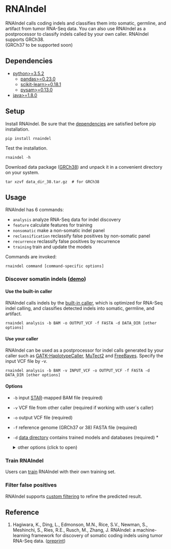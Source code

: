 # RNAIndel

RNAIndel calls coding indels and classifies them into 
somatic, germline, and artifact from tumor RNA-Seq data.
You can also use RNAIndel as a postprocessor to
classify indels called by your own caller. 
RNAIndel supports GRCh38.<br> 
(GRCh37 to be supported soon)

## Dependencies
* [python>=3.5.2](https://www.python.org/downloads/)
    * [pandas>=0.23.0](https://pandas.pydata.org/) 
    * [scikit-learn>=0.18.1](http://scikit-learn.org/stable/install.html#)
    * [pysam>=0.13.0](https://pysam.readthedocs.io/en/latest/index.html)
* [java>=1.8.0](https://www.java.com/en/download/) 

## Setup
Install RNAIndel. Be sure that the [dependencies](#dependencies) are satisfied before pip installation.  
```
pip install rnaindel
```
Test the installation.
```
rnaindel -h
```

Download data package ([GRCh38](http://ftp.stjude.org/pub/software/RNAIndel/data_dir_38.tar.gz)) and 
unpack it in a convenient directory on your system. 

```
tar xzvf data_dir_38.tar.gz  # for GRCh38
```

## Usage 
RNAIndel has 6 commands:
* ```analysis``` analyze RNA-Seq data for indel discovery
* ```feature``` calculate features for training
* ```nonsomatic``` make a non-somatic indel panel
* ```reclassification``` reclassify false positives by non-somatic panel
* ```recurrence``` reclassify false positives by recurrence
* ```training``` train and update the models

Commands are invoked:
```
rnaindel command [command-specific options]
```

### Discover somatin indels ([demo](./sample_data))

#### Use the built-in caller
RNAIndel calls indels by the [built-in caller](https://academic.oup.com/bioinformatics/article/27/6/865/236751), which is optimized 
for RNA-Seq indel calling, and classifies detected indels into somatic, germline, and artifact. 
```
rnaindel analysis -b BAM -o OUTPUT_VCF -f FASTA -d DATA_DIR [other options]
```
#### Use your caller 
RNAIndel can be used as a postprocessor for indel calls generated by your caller such as 
[GATK-HaplotypeCaller](https://software.broadinstitute.org/gatk/documentation/tooldocs/4.0.8.0/org_broadinstitute_hellbender_tools_walkers_haplotypecaller_HaplotypeCaller.php), 
[MuTect2](https://software.broadinstitute.org/gatk/documentation/tooldocs/4.0.8.0/org_broadinstitute_hellbender_tools_walkers_mutect_Mutect2.php)
and [FreeBayes](https://github.com/ekg/freebayes). Specify the input VCF file by -v.
```
rnaindel analysis -b BAM -v INPUT_VCF -o OUTPUT_VCF -f FASTA -d DATA_DIR [other options]
```
#### Options
* ```-b``` input [STAR](https://academic.oup.com/bioinformatics/article/29/1/15/272537)-mapped BAM file (required)
* ```-v``` VCF file from other caller (required if working with user`s caller)
* ```-o``` output VCF file (required)
* ```-f``` reference genome (GRCh37 or 38) FASTA file (required)
* ```-d``` [data directory](#setup) contains trained models and databases (required)
*<details>
    <summary>other options (click to open)</summary>
    
    * ```-q``` STAR mapping quality MAPQ for unique mappers (default: 255)
    * ```-p``` number of cores (default: 1)
    * ```-m``` maximum heap space (default: 6000m)
    * ```-l``` direcotry to store log files (default: current)
    * ```-n``` user-defined panel of non-somatic indels in tabixed VCF format (default: built-in reviewed indel set)
    * ```-g``` user-provided germline indel database in tabixed VCF format (default: built-in database in data dir)
               <pre>
               Use only if the model is trained with the user-provided database.
               </pre>           
    * ```--exclude-softclipped-alignments``` softclipped indels will not be used for analysis if added (default: False)
*</details>

### Train RNAIndel
Users can [train](./rnaindel/training_lib/README.md) RNAIndel with their own training set. 

### Filter false positives
RNAIndel supports [custom filtering]() to refine the predicted result.

## Reference
1. Hagiwara, K., Ding, L., Edmonson, M.N., Rice, S.V., Newman, S., Meshinchi, S., Ries, R.E., Rusch, M., Zhang, J. 
RNAIndel: a machine-learning framework for discovery of somatic coding indels using tumor RNA-Seq data.
([preprint](https://www.biorxiv.org/content/early/2019/01/07/512749?rss=1))  

